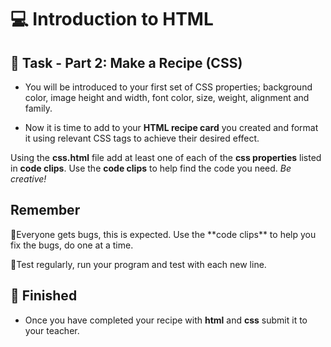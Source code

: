 # 💻 Introduction to HTML  

## 🎯 Task - Part 2:  Make a Recipe (CSS)

* You will be introduced to your first set of CSS properties; background color, image height and width, font color, size, weight, alignment and family. 

*  Now it is time to add to your **HTML recipe card** you created and format it using relevant CSS tags to achieve their desired effect.
  
Using the **css.html** file add at least one of each of the **css properties** listed in **code clips**.  Use the **code clips** to help find the code you need. *Be creative!*

## Remember

<p></p>
🐞Everyone gets bugs, this is expected. Use the **code clips** to help you fix the bugs, do one at a time. 
<p></p>
🏁Test regularly, run your program and test with each new line.

## 🏁 Finished
* Once you have completed your recipe with **html** and **css** submit it to your teacher.